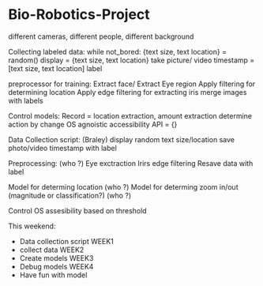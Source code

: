 # Bio-Robotics-Project

different cameras, different people, different background

Collecting labeled data:
while not_bored:
    {text size, text location} = random()
    display = {text size, text location}
    take picture/ video timestamp = [text size, text location] label

preprocessor for training:
  Extract face/ Extract Eye region
    Apply filtering for determining location
    Apply edge filtering for extracting iris
    merge images with labels

Control models:
  Record = location extraction, amount extraction
  determine action by change
  OS agnoistic accessibility API = {}




Data Collection script: (Braley)
  display random text size/location
  save photo/video timestamp with label

Preprocessing: (who ?)
  Eye exctraction
  Irirs edge filtering
  Resave data with label

Model for determing location (who ?)
Model for determing zoom in/out (magnitude or classification?) (who ?)

Control OS assesibility based on threshold

This weekend:
 - Data collection script
WEEK1
 - collect data
WEEK2
 - Create models
WEEK3
- Debug models
WEEK4
 - Have fun with model
  
